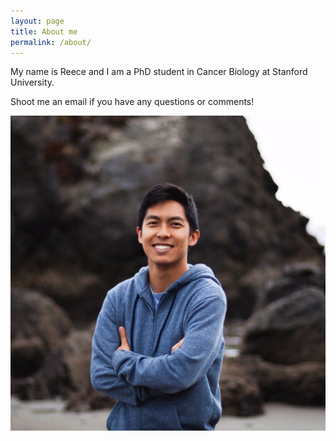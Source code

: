 ```yaml
---
layout: page
title: About me
permalink: /about/
---
```


My name is Reece and I am a PhD student in Cancer Biology at Stanford University. 

Shoot me an email if you have any questions or comments!

![reece](/images/reece.jpeg)
